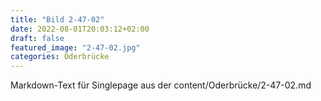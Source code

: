```yaml
---
title: "Bild 2-47-02"
date: 2022-08-01T20:03:12+02:00
draft: false
featured_image: "2-47-02.jpg"
categories: Oderbrücke
---
```



Markdown-Text für Singlepage aus der content/Oderbrücke/2-47-02.md